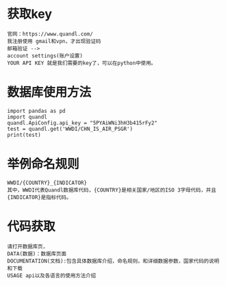 # 获取key
    官网：https://www.quandl.com/
    我注册使用 gmail和vpn，才出现验证码
    邮箱验证 --> 
    account settings(账户设置)
    YOUR API KEY 就是我们需要的key了，可以在python中使用。
    
# 数据库使用方法
    import pandas as pd
    import quandl
    quandl.ApiConfig.api_key = "5PYAiWNi3hH3b415rFy2"
    test = quandl.get('WWDI/CHN_IS_AIR_PSGR')
    print(test)
#  举例命名规则
    WWDI/{COUNTRY}_{INDICATOR}
    其中，WWDI代表Quandl数据库代码，{COUNTRY}是相关国家/地区的ISO 3字母代码，并且{INDICATOR}是指标代码。
#  代码获取
    请打开数据库页，
    DATA(数据)：数据库页面
    DOCUMENTATION(文档):包含具体数据库介绍，命名规则，和详细数据参数，国家代码的说明和下载
    USAGE api以及各语言的使用方法介绍
